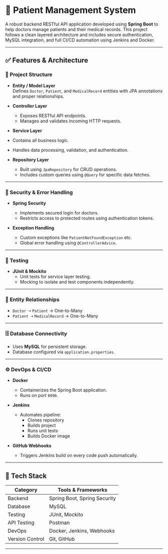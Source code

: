 # 🏥 Patient Management System

A robust backend RESTful API application developed using **Spring Boot** to help doctors manage patients and their medical records. This project follows a clean layered architecture and includes secure authentication, MySQL integration, and full CI/CD automation using Jenkins and Docker.

---


## ✅ Features & Architecture

### 📁 Project Structure

- **Entity / Model Layer**  
  Defines `Doctor`, `Patient`, and `MedicalRecord` entities with JPA annotations and proper relationships.

- **Controller Layer**  
  - Exposes RESTful API endpoints.  
  - Manages and validates incoming HTTP requests.

 - **Service Layer**  
  - Contains all business logic.  
  - Handles data processing, validation, and authentication.
    
- **Repository Layer**  
  - Built using `JpaRepository` for CRUD operations.  
  - Includes custom queries using `@Query` for specific data fetches.

---

### 🔐 Security & Error Handling

- **Spring Security**  
  - Implements secured login for doctors.  
  - Restricts access to protected routes using authentication tokens.

- **Exception Handling**  
  - Custom exceptions like `PatientNotFoundException` etc.  
  - Global error handling using `@ControllerAdvice`.

---

### 🧪 Testing

- **JUnit & Mockito**  
  - Unit tests for service layer testing.  
  - Mocking to isolate and test components independently.

---

### 🔁 Entity Relationships

- `Doctor` ➝ `Patient` → One-to-Many  
- `Patient` ➝ `MedicalRecord` → One-to-Many  

---

### 🗄️ Database Connectivity

- Uses **MySQL** for persistent storage.  
- Database configured via `application.properties`.

---

### ⚙️ DevOps & CI/CD

- **Docker**  
  - Containerizes the Spring Boot application.  
  - Runs on port `8090`.

- **Jenkins**  
  - Automates pipeline:  
    - Clones repository  
    - Builds project  
    - Runs unit tests  
    - Builds Docker image

- **GitHub Webhooks**  
  - Triggers Jenkins build on every code push automatically.

---

## 🚀 Tech Stack

| Category         | Tools & Frameworks             |
|------------------|-------------------------------|
| Backend          | Spring Boot, Spring Security  |
| Database         | MySQL                         |
| Testing          | JUnit, Mockito                |
| API Testing      | Postman                       |
| DevOps           | Docker, Jenkins, Webhooks     |
| Version Control  | Git, GitHub                   |

---

